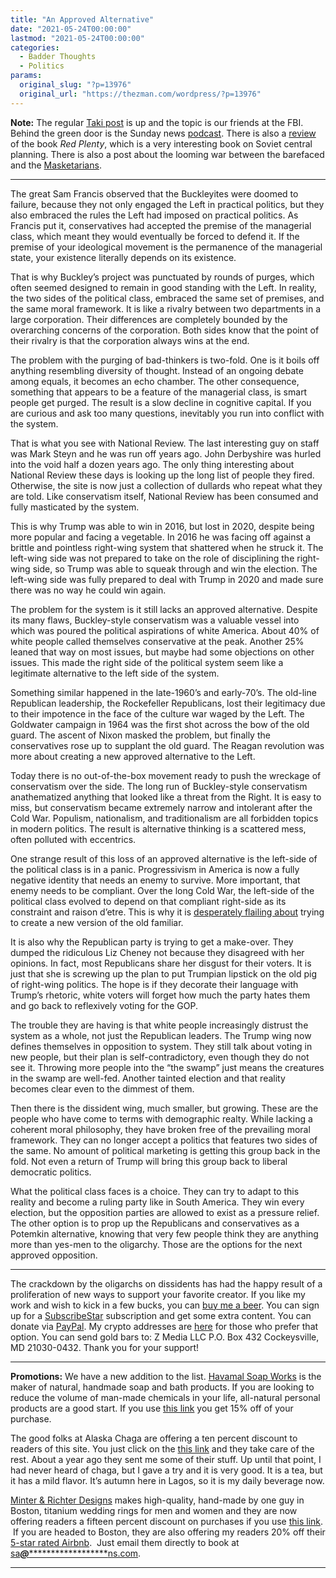 ```yaml
---
title: "An Approved Alternative"
date: "2021-05-24T00:00:00"
lastmod: "2021-05-24T00:00:00"
categories:
  - Badder Thoughts
  - Politics
params:
  original_slug: "?p=13976"
  original_url: "https://thezman.com/wordpress/?p=13976"
---
```


**Note:** The regular
<a href="https://www.takimag.com/article/suitable-for-framing/"
rel="noopener" target="_blank">Taki post</a> is up and the topic is our
friends at the FBI. Behind the green door is the Sunday news
<a href="https://www.subscribestar.com/posts/341055" rel="noopener"
target="_blank">podcast</a>. There is also a
<a href="https://www.subscribestar.com/posts/339844" rel="noopener"
target="_blank">review</a> of the book *Red Plenty*, which is a very
interesting book on Soviet central planning. There is also a post about
the looming war between the barefaced and the
<a href="https://www.subscribestar.com/posts/338303" rel="noopener"
target="_blank">Masketarians</a>.

------------------------------------------------------------------------

The great Sam Francis observed that the Buckleyites were doomed to
failure, because they not only engaged the Left in practical politics,
but they also embraced the rules the Left had imposed on practical
politics. As Francis put it, conservatives had accepted the premise of
the managerial class, which meant they would eventually be forced to
defend it. If the premise of your ideological movement is the permanence
of the managerial state, your existence literally depends on its
existence.

That is why Buckley’s project was punctuated by rounds of purges, which
often seemed designed to remain in good standing with the Left. In
reality, the two sides of the political class, embraced the same set of
premises, and the same moral framework. It is like a rivalry between two
departments in a large corporation. Their differences are completely
bounded by the overarching concerns of the corporation. Both sides know
that the point of their rivalry is that the corporation always wins at
the end.

The problem with the purging of bad-thinkers is two-fold. One is it
boils off anything resembling diversity of thought. Instead of an
ongoing debate among equals, it becomes an echo chamber. The other
consequence, something that appears to be a feature of the managerial
class, is smart people get purged. The result is a slow decline in
cognitive capital. If you are curious and ask too many questions,
inevitably you run into conflict with the system.

That is what you see with National Review. The last interesting guy on
staff was Mark Steyn and he was run off years ago. John Derbyshire was
hurled into the void half a dozen years ago. The only thing interesting
about National Review these days is looking up the long list of people
they fired. Otherwise, the site is now just a collection of dullards who
repeat what they are told. Like conservatism itself, National Review has
been consumed and fully masticated by the system.

This is why Trump was able to win in 2016, but lost in 2020, despite
being more popular and facing a vegetable. In 2016 he was facing off
against a brittle and pointless right-wing system that shattered when he
struck it. The left-wing side was not prepared to take on the role of
disciplining the right-wing side, so Trump was able to squeak through
and win the election. The left-wing side was fully prepared to deal with
Trump in 2020 and made sure there was no way he could win again.

The problem for the system is it still lacks an approved alternative.
Despite its many flaws, Buckley-style conservatism was a valuable vessel
into which was poured the political aspirations of white America. About
40% of white people called themselves conservative at the peak. Another
25% leaned that way on most issues, but maybe had some objections on
other issues. This made the right side of the political system seem like
a legitimate alternative to the left side of the system.

Something similar happened in the late-1960’s and early-70’s. The
old-line Republican leadership, the Rockefeller Republicans, lost their
legitimacy due to their impotence in the face of the culture war waged
by the Left. The Goldwater campaign in 1964 was the first shot across
the bow of the old guard. The ascent of Nixon masked the problem, but
finally the conservatives rose up to supplant the old guard. The Reagan
revolution was more about creating a new approved alternative to the
Left.

Today there is no out-of-the-box movement ready to push the wreckage of
conservatism over the side. The long run of Buckley-style conservatism
anathematized anything that looked like a threat from the Right. It is
easy to miss, but conservatism became extremely narrow and intolerant
after the Cold War. Populism, nationalism, and traditionalism are all
forbidden topics in modern politics. The result is alternative thinking
is a scattered mess, often polluted with eccentrics.

One strange result of this loss of an approved alternative is the
left-side of the political class is in a panic. Progressivism in America
is now a fully negative identity that needs an enemy to survive. More
important, that enemy needs to be compliant. Over the long Cold War, the
left-side of the political class evolved to depend on that compliant
right-side as its constraint and raison d’etre. This is why it is <a
href="https://www.cnn.com/2021/05/23/politics/republicans-extremists-worse-than-2012/"
rel="noopener" target="_blank">desperately flailing about</a> trying to
create a new version of the old familiar.

It is also why the Republican party is trying to get a make-over. They
dumped the ridiculous Liz Cheney not because they disagreed with her
opinions. In fact, most Republicans share her disgust for their voters.
It is just that she is screwing up the plan to put Trumpian lipstick on
the old pig of right-wing politics. The hope is if they decorate their
language with Trump’s rhetoric, white voters will forget how much the
party hates them and go back to reflexively voting for the GOP.

The trouble they are having is that white people increasingly distrust
the system as a whole, not just the Republican leaders. The Trump wing
now defines themselves in opposition to system. They still talk about
voting in new people, but their plan is self-contradictory, even though
they do not see it. Throwing more people into the “the swamp” just means
the creatures in the swamp are well-fed. Another tainted election and
that reality becomes clear even to the dimmest of them.

Then there is the dissident wing, much smaller, but growing. These are
the people who have come to terms with demographic realty. While lacking
a coherent moral philosophy, they have broken free of the prevailing
moral framework. They can no longer accept a politics that features two
sides of the same. No amount of political marketing is getting this
group back in the fold. Not even a return of Trump will bring this group
back to liberal democratic politics.

What the political class faces is a choice. They can try to adapt to
this reality and become a ruling party like in South America. They win
every election, but the opposition parties are allowed to exist as a
pressure relief. The other option is to prop up the Republicans and
conservatives as a Potemkin alternative, knowing that very few people
think they are anything more than yes-men to the oligarchy. Those are
the options for the next approved opposition.

------------------------------------------------------------------------

The crackdown by the oligarchs on dissidents has had the happy result of
a proliferation of new ways to support your favorite creator. If you
like my work and wish to kick in a few bucks, you can
<a href="https://www.buymeacoffee.com/mujolulu" rel="noopener"
target="_blank">buy me a beer</a>. You can sign up for a
<a href="https://www.subscribestar.com/the-z-blog" rel="noopener"
target="_blank">SubscribeStar</a> subscription and get some extra
content. You can donate via <a
href="https://www.paypal.com/donate/?cmd=_s-xclick&amp;hosted_button_id=UDAS2Q8JYA6CN&amp;source=url"
rel="noopener" target="_blank">PayPal</a>. My crypto addresses are
<a href="https://thezman.com/wordpress/?page_id=22713" rel="noopener"
target="_blank">here</a> for those who prefer that option. You can send
gold bars to: Z Media LLC P.O. Box 432 Cockeysville, MD 21030-0432.
Thank you for your support!

------------------------------------------------------------------------

**Promotions:** We have a new addition to the list.
<a href="https://havamalsoapworks.com/" rel="noopener"
target="_blank">Havamal Soap Works</a> is the maker of natural, handmade
soap and bath products. If you are looking to reduce the volume of
man-made chemicals in your life, all-natural personal products are a
good start. If you use
<a href="https://havamalsoapworks.com/discount/ZMAN" rel="noopener"
target="_blank">this link</a> you get 15% off of your purchase.

The good folks at Alaska Chaga are offering a ten percent discount to
readers of this site. You just click on the
<a href="https://alaskachaga.us/discount/ZMAN" rel="noopener noreferrer"
target="_blank">this link</a> and they take care of the rest. About a
year ago they sent me some of their stuff. Up until that point, I had
never heard of chaga, but I gave a try and it is very good. It is a tea,
but it has a mild flavor. It’s autumn here in Lagos, so it is my daily
beverage now.

<a href="https://www.minterandrichterdesigns.com/"
rel="noreferrer nofollow noopener" target="_blank">Minter &amp; Richter
Designs</a> makes high-quality, hand-made by one guy in Boston, titanium
wedding rings for men and women and they are now offering readers a
fifteen percent discount on purchases if you use
<a href="https://www.minterandrichterdesigns.com/discount/ZMAN"
rel="noreferrer nofollow noopener" target="_blank">this link</a>. 
 <span class="highlight"><span class="colour"><span class="font"><span class="size">If
you are headed to Boston, they are also offering my readers 20% off
their <a
href="https://www.airbnb.com/users/7988017/listings?user_id=7988017&amp;s=3"
rel="noopener noreferrer" target="_blank">5-star rated Airbnb</a>.  Just
email them directly to book at
<a href="mailto:sa***@*********************ns.com"
data-original-string="lppF6UgbSnLxkBvzdyebMA==cb7trEL//n5+TTCnpqnlGDsDhXMg/Zp2eExOjii8lh4ADmoOJOtZc2Qg5ZdisglprJF"><span
class="apbct-email-encoder"
data-original-string="yVFxUcFLdC+SoTP1bUgdTQ==cb72oIyFJk+RnsabmBSC0BwWIXaHqYrcqQcupcNSeDUn8h/B7CWYOYLfVjxR9Q7MGR/"
title="This contact has been encoded by Anti-Spam by CleanTalk. Click to decode. To finish the decoding make sure that JavaScript is enabled in your browser.">sa<span
class="apbct-blur">***</span>@<span
class="apbct-blur">*********************</span>ns.com</span></a>.</span></span></span></span>

------------------------------------------------------------------------
